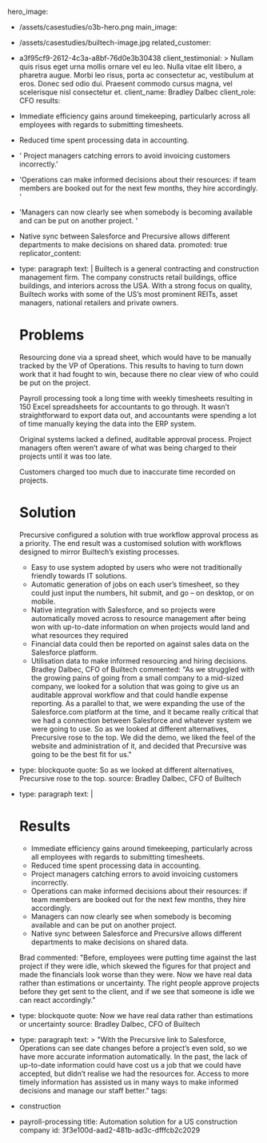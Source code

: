hero_image:
  - /assets/casestudies/o3b-hero.png
main_image:
  - /assets/casestudies/builtech-image.jpg
related_customer:
  - a3f95cf9-2612-4c3a-a8bf-76d0e3b30438
client_testimonial: >
  Nullam quis risus eget urna mollis ornare vel eu leo. Nulla vitae elit libero, a pharetra augue.
  Morbi leo risus, porta ac consectetur ac, vestibulum at eros. Donec sed odio dui. Praesent commodo
  cursus magna, vel scelerisque nisl consectetur et.
client_name: Bradley Dalbec
client_role: CFO
results:
  - >
    Immediate efficiency gains around timekeeping, particularly across all employees with regards to
    submitting timesheets.
  - Reduced time spent processing data in accounting.
  - ' Project managers catching errors to avoid invoicing customers incorrectly.'
  - 'Operations can make informed decisions about their resources: if team members are booked out for the next few months, they hire accordingly. '
  - 'Managers can now clearly see when somebody is becoming available and can be put on another project. '
  - >
    Native sync between Salesforce and Precursive allows different departments to make decisions on
    shared data.
promoted: true
replicator_content:
  - 
    type: paragraph
    text: |
      Builtech is a general contracting and construction management firm. The company constructs retail buildings, office buildings, and interiors across the USA. With a strong focus on quality, Builtech works with some of the US’s most prominent REITs, asset managers, national retailers and private owners.
      
      
      # Problems
      
      Resourcing done via a spread sheet, which would have to be manually tracked by the VP of Operations. This results to having to turn down work that it had fought to win, because there no clear view of who could be put on the project.
      
      Payroll processing took a long time with weekly timesheets resulting in 150 Excel spreadsheets for accountants to go through. It wasn’t straightforward to export data out, and accountants were spending a lot of time manually keying the data into the ERP system.
      
      Original systems lacked a defined, auditable approval process. Project managers often weren’t aware of what was being charged to their projects until it was too late.
      
      Customers charged too much due to inaccurate time recorded on projects.
      
      # Solution
      
      Precursive configured a solution with true workflow approval process as a priority. The end result was a customised solution with workflows designed to mirror Builtech’s existing processes.
      
      - Easy to use system adopted by users who were not traditionally friendly towards IT solutions.
      - Automatic generation of jobs on each user’s timesheet, so they could just input the numbers, hit submit, and go – on desktop, or on mobile.
      - Native integration with Salesforce, and so projects were automatically moved across to resource management after being won with up-to-date information on when projects would land and what resources they required
      - Financial data could then be reported on against sales data on the Salesforce platform.
      - Utilisation data to make informed resourcing and hiring decisions.
       
      Bradley Dalbec, CFO of Builtech commented: "As we struggled with the growing pains of going from a small company to a mid-sized company, we looked for a solution that was going to give us an auditable approval workflow and that could handle expense reporting. As a parallel to that, we were expanding the use of the Salesforce.com platform at the time, and it became really critical that we had a connection between Salesforce and whatever system we were going to use. So as we looked at different alternatives, Precursive rose to the top. We did the demo, we liked the feel of the website and administration of it, and decided that Precursive was going to be the best fit for us."
  - 
    type: blockquote
    quote: So as we looked at different alternatives, Precursive rose to the top.
    source: Bradley Dalbec, CFO of Builtech
  - 
    type: paragraph
    text: |
      # Results
      
      - Immediate efficiency gains around timekeeping, particularly across all employees with regards to submitting timesheets.
      - Reduced time spent processing data in accounting.
      - Project managers catching errors to avoid invoicing customers incorrectly.
      - Operations can make informed decisions about their resources: if team members are booked out for the next few months, they hire accordingly.
      - Managers can now clearly see when somebody is becoming available and can be put on another project.
      - Native sync between Salesforce and Precursive allows different departments to make decisions on shared data.
      
      Brad commented: "Before, employees were putting time against the last project if they were idle, which skewed the figures for that project and made the financials look worse than they were. Now we have real data rather than estimations or uncertainty. The right people approve projects before they get sent to the client, and if we see that someone is idle we can react accordingly."
  - 
    type: blockquote
    quote: Now we have real data rather than estimations or uncertainty
    source: Bradley Dalbec, CFO of Builtech
  - 
    type: paragraph
    text: >
      "With the Precursive link to Salesforce, Operations can see date changes before a project’s even
      sold, so we have more accurate information automatically. In the past, the lack of up-to-date
      information could have cost us a job that we could have accepted, but didn’t realise we had the
      resources for. Access to more timely information has assisted us in many ways to make informed
      decisions and manage our staff better."
tags:
  - construction
  - payroll-processing
title: Automation solution for a US construction company
id: 3f3e100d-aad2-481b-ad3c-dfffcb2c2029
